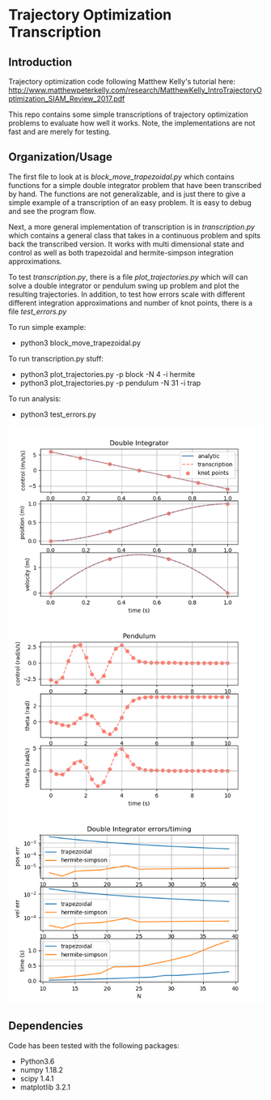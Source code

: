# Trajectory Optimization Transcription

## Introduction
Trajectory optimization code following Matthew Kelly's tutorial here: http://www.matthewpeterkelly.com/research/MatthewKelly_IntroTrajectoryOptimization_SIAM_Review_2017.pdf

This repo contains some simple transcriptions of trajectory optimization problems to evaluate how well it works. Note, the implementations are not fast and are merely for testing.

## Organization/Usage
The first file to look at is *block_move_trapezoidal.py* which contains functions for a simple double integrator problem that have been transcribed by hand. The functions are not generalizable, and is just there to give a simple example of a transcription of an easy problem. It is easy to debug and see the program flow.

Next, a more general implementation of transcription is in *transcription.py* which contains a general class that takes in a continuous problem and spits back the transcribed version. It works with multi dimensional state and control as well as both trapezoidal and hermite-simpson integration approximations.

To test *transcription.py*, there is a file *plot_trajectories.py* which will can solve a double integrator or pendulum swing up problem and plot the resulting trajectories.
In addition, to test how errors scale with different different integration approximations and number of knot points, there is a file *test_errors.py*

To run simple example:
 - python3 block_move_trapezoidal.py

To run transcription.py stuff:
 - python3 plot_trajectories.py -p block -N 4 -i hermite
 - python3 plot_trajectories.py -p pendulum -N 31 -i trap
 
To run analysis:
 - python3 test_errors.py

![Alt text](images/block.png?raw=true "double integrator data")
![Alt text](images/pendulum.png?raw=true "pendulum data")
![Alt text](images/analysis.png?raw=true "analysis data")


## Dependencies
Code has been tested with the following packages:

* Python3.6
* numpy 1.18.2
* scipy 1.4.1 
* matplotlib 3.2.1


